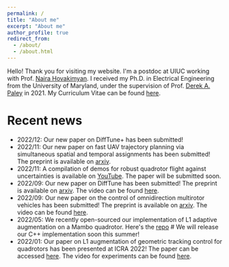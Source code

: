 ```yaml
---
permalink: /
title: "About me"
excerpt: "About me"
author_profile: true
redirect_from: 
  - /about/
  - /about.html
---
```

Hello! Thank you for visiting my website. I'm a postdoc at UIUC working with Prof. [Naira Hovakimyan](https://naira.mechse.illinois.edu/). I received my Ph.D. in Electrical Engineering from the University of Maryland, under the supervision of Prof. [Derek A. Paley](https://aero.umd.edu/clark/faculty/58/Derek-A-Paley) in 2021. My Curriculum Vitae can be found [here](https://shengcheng.web.illinois.edu/file/CV_Sheng_UIUC_20220927.pdf).

Recent news
======
* 2022/12: Our new paper on DiffTune+ has been submitted!
* 2022/11: Our new paper on fast UAV trajectory planning via simultaneous spatial and temporal assignments has been submitted! The preprint is available on [arxiv](https://arxiv.org/abs/2211.15902).
* 2022/11: A compilation of demos for robust quadrotor flight against uncertainties is available on [YouTube](https://youtu.be/18-2OqTRJ50). The paper will be submitted soon.
* 2022/09: Our new paper on DiffTune has been submitted! The preprint is available on [arxiv](https://arxiv.org/abs/2209.10021). The video can be found [here](https://youtu.be/otAv1EJF7EA).
* 2022/09: Our new paper on the control of omnidirection multirotor vehicles has been submitted! The preprint is available on [arxiv](https://arxiv.org/abs/2209.10024). The video can be found [here](https://youtu.be/Ip6MeS7rLhI).
* 2022/05: We recently open-sourced our implementation of L1 adaptive augmentation on a Mambo quadrotor. Here's the [repo](https://github.com/HovakimyanResearch/L1-Mambo) # We will release our C++ implementation soon this summer!
* 2022/01: Our paper on L1 augmentation of geometric tracking control for quadrotors has been presented at ICRA 2022! The paper can be accessed [here](https://ieeexplore.ieee.org/document/9811946). The video for experiments can be found [here](https://youtu.be/25Z7iAkZ5xw).
<!--- begin outdated news
* 2022\/01: Our paper on optimal estimation of a 2D diffusion-advection process has been accepted for publication by Automatica. The paper can be accessed [https://www.sciencedirect.com/science/article/pii/S0005109821006415 here]
* 2021\/07: I will join UIUC as a Postdoctoral Research Associate working with Prof. Naira Hovakimyan since Fall 2021.
* 2021\/06: Our paper on optimal control of a 2D diffusion-advection process has been accepted for publication by Automatica. The paper can be accessed [https://www.sciencedirect.com/science/article/pii/S0005109821003873?dgcid=author here].
* 2021\/05: I defended my Ph.D. dissertation titled "Optimal estimation and control of a distributed parameter system by a team of mobile sensors and actuators" successfully.
* 2021\/05: I will present our work on a cooperative framework of estimation and control of a spatiotemporal process at the poster session of [https://robotics.umd.edu/symposium2021 MRC Research Symposium]
* 2021\/03: I'm going to give a presentation at SIAM Conference on Applications of Dynamical Systems (DS21). See [https://meetings.siam.org/sess/dsp_programsess.cfm?SESSIONCODE=72193 here] for more information.
8 2021\/03: Our paper on an optimality gap test of the quadratic program with two quadratic constraints has been published by SIAM Journal on Optimization. The paper is available [https://epubs.siam.org/doi/abs/10.1137/19M1273761 here]. The associated MATLAB code for the optimality gap test is available on [https://github.com/Sheng-Cheng/QC2QP-SDR-Optimality-Gap-Test GitHub]. 
* 2021\/01: Our paper on optimal control of a 1D diffusion with unknown initial conditions will be presented at 2021 American Control Conference.
* 2021\/01: I'm co-teaching Advanced Dynamics of Aerospace Systems (ENAE646) with my advisor Dr. Derek Paley in Spring 2021.
* 2020\/12: Our paper on optimal estimation of a 1D diffusion will be presented at 59th IEEE CDC, see the video [https://youtu.be/wMje3es4z2w here].
* 2020\/07: Our paper on optimal control of a 1D diffusion will be presented at ACC 2020, see the video [https://youtu.be/0avnDGVcMyc here].
* 2020\/06: Our paper on cooperative mapping and target search will be presented at ICRA 2020, see the video [https://youtu.be/CRqbNxNgou0?list=PL73E112130772D9FC here].
* 2020\/03: Our paper on cooperative mapping and target search is featured in [https://robotics.umd.edu/news/story/a-cooperative-control-algorithm-for-robotic-search-and-rescue ISR news].
* 2020\/01: Our paper on cooperative mapping and target search has been accepted by IEEE Robotics and Automation Letters.
* 2019\/11: Our heterogeneous quadrotor platform at the Fearless Flight Facility is featured in this [https://youtu.be/Eu-fdq9af4Q video] and [https://view.publitas.com/maryland-robotics-center/umd_mrcnews_fall2019_final_oct28/page/8-9 MRC newsletter].
* 2019\/09: Our work on cooperative map and search is featured in this [https://youtu.be/9wEo0hH-psg video].
* 2019\/07: Our paper on an optimality gap test of the quadratic program with two quadratic constraints is available on [https://arxiv.org/abs/1907.02989 arXiv]. The associated MATLAB code for the optimality gap test is available on [https://github.com/Sheng-Cheng/QC2QP-SDR-Optimality-Gap-Test GitHub]. 
* 2019\/01: Our paper on reaching a target in a time-costly area has been accepted at ACC 2019. 
end outdated news --->

<!--
Recent news
======

Past Projects
======
-->
